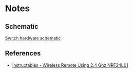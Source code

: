 # Notes

## Schematic

[Switch hardware schematic](https://www.schematics.com/editor/light-switch-76974/)

## References

* [instructables - Wireless Remote Using 2.4 Ghz NRF24L01](http://www.instructables.com/id/Wireless-Remote-Using-24-Ghz-NRF24L01-Simple-Tutor/)